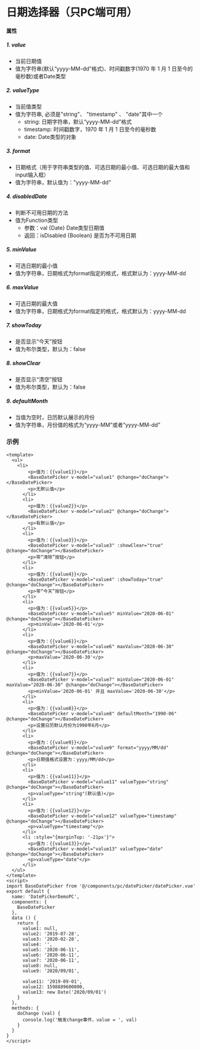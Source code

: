 # 日期选择器（只PC端可用）
#### 属性
##### 1. value
* 当前日期值
* 值为字符串(默认“yyyy-MM-dd”格式)、时间戳数字(1970 年 1 月 1 日至今的毫秒数)或者Date类型
##### 2. valueType
* 当前值类型
* 值为字符串, 必须是"string"、 "timestamp" 、 "date"其中一个
  * string: 日期字符串，默认“yyyy-MM-dd”格式
  * timestamp: 时间戳数字，1970 年 1 月 1 日至今的毫秒数
  * date: Date类型的对象
##### 3. format
* 日期格式（用于字符串类型的值、可选日期的最小值、可选日期的最大值和input输入框） 
* 值为字符串，默认值为："yyyy-MM-dd"
##### 4. disabledDate
* 判断不可用日期的方法
* 值为Function类型
  * 参数：val {Date} Date类型日期值
  * 返回：isDisabled {Boolean} 是否为不可用日期
##### 5. minValue
* 可选日期的最小值
* 值为字符串，日期格式为format指定的格式，格式默认为：yyyy-MM-dd
##### 6. maxValue
* 可选日期的最大值
* 值为字符串，日期格式为format指定的格式，格式默认为：yyyy-MM-dd
##### 7. showToday
* 是否显示“今天”按钮
* 值为布尔类型，默认为：false
##### 8. showClear
* 是否显示“清空”按钮
* 值为布尔类型，默认为：false
##### 9. defaultMonth
* 当值为空时，日历默认展示的月份
* 值为字符串，月份值的格式为“yyyy-MM”或者“yyyy-MM-dd”

### 示例
```vue
<template>
  <ul>
    <li>
        <p>值为：{{value1}}</p>
        <BaseDatePicker v-model="value1" @change="doChange"></BaseDatePicker>
        <p>无默认值</p>
      </li>
      <li>
        <p>值为：{{value2}}</p>
        <BaseDatePicker v-model="value2" @change="doChange"></BaseDatePicker>
        <p>有默认值</p>
      </li>
      <li>
        <p>值为：{{value3}}</p>
        <BaseDatePicker v-model="value3" :showClear="true" @change="doChange"></BaseDatePicker>
        <p>带“清除”按钮</p>
      </li>
      <li>
        <p>值为：{{value4}}</p>
        <BaseDatePicker v-model="value4" :showToday="true" @change="doChange"></BaseDatePicker>
        <p>带“今天”按钮</p>
      </li>
      <li>
        <p>值为：{{value5}}</p>
        <BaseDatePicker v-model="value5" minValue="2020-06-01" @change="doChange"></BaseDatePicker>
        <p>minValue='2020-06-01'</p>
      </li>
      <li>
        <p>值为：{{value6}}</p>
        <BaseDatePicker v-model="value6" maxValue="2020-06-30" @change="doChange"></BaseDatePicker>
        <p>maxValue='2020-06-30'</p>
      </li>
      <li>
        <p>值为：{{value7}}</p>
        <BaseDatePicker v-model="value7" minValue="2020-06-01" maxValue="2020-06-30" @change="doChange"></BaseDatePicker>
        <p>minValue='2020-06-01' 并且 maxValue='2020-06-30'</p>
      </li>
      <li>
        <p>值为：{{value8}}</p>
        <BaseDatePicker v-model="value8" defaultMonth="1990-06" @change="doChange"></BaseDatePicker>
        <p>设置日历默认月份为1990年6月</p>
      </li>
      <li>
        <p>值为：{{value9}}</p>
        <BaseDatePicker v-model="value9" format="yyyy/MM/dd" @change="doChange"></BaseDatePicker>
        <p>日期值格式设置为：yyyy/MM/dd</p>
      </li>
      <li>
        <p>值为：{{value11}}</p>
        <BaseDatePicker v-model="value11" valueType="string" @change="doChange"></BaseDatePicker>
        <p>valueType="string"(默认值)</p>
      </li>
      <li>
        <p>值为：{{value12}}</p>
        <BaseDatePicker v-model="value12" valueType="timestamp" @change="doChange"></BaseDatePicker>
        <p>valueType="timestamp"</p>
      </li>
      <li :style="{marginTop: '-21px'}">
        <p>值为：{{value13}}</p>
        <BaseDatePicker v-model="value13" valueType="date" @change="doChange"></BaseDatePicker>
        <p>valueType="date"</p>
      </li>
  </ul>
</template>
<script>
import BaseDatePicker from '@/components/pc/datePicker/datePicker.vue'
export default {
  name: 'DatePickerDemoPC',
  components: {
    BaseDatePicker
  },
  data () {
    return {
      value1: null,
      value2: '2019-07-28',
      value3: '2020-02-28',
      value4: '',
      value5: '2020-06-11',
      value6: '2020-06-11',
      value7: '2020-06-11',
      value8: null,
      value9: '2020/09/01',

      value11: '2019-09-01',
      value12: 1598889600000,
      value13: new Date('2020/09/01')
    }
  },
  methods: {
    doChange (val) {
      console.log('触发change事件，value = ', val)
    }
  }
}
</script>
```
